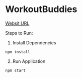 # WorkoutBuddies

[Websit URL](http://localhost:3000/)

Steps to Run:

1) Install Dependencies
```
npm install
```

2) Run Application
```
npm start
```
